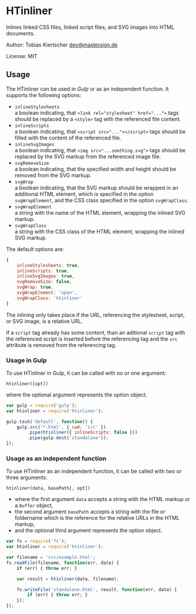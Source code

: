 # HTinliner

Inlines linked CSS files, linked script files, and SVG images into HTML documents.

Author: Tobias Kiertscher <dev@mastersign.de>

License: MIT

## Usage

The HTinliner can be used in *Gulp* or as an independent function.
It supports the following options:

* `inlineStylesheets`  
  a boolean indicating, that `<link rel="stylesheet" href="...">` tags should be replaced by a `<style>` tag with the referenced file content.
* `inlineScripts`  
  a boolean indicating, that `<script src="..."></script>` tags should be
  filled with the content of the referenced file.
* `inlineSvgImages`  
  a boolean indicating, that `<img src="...somthing.svg">` tags should be
  replaced by the SVG markup from the referenced image file.
* `svgRemoveSize`  
  a boolean indicating, that the specified width and height should be removed
  from the SVG markup.
* `svgWrap`  
  a boolean indicating, that the SVG markup should be wrapped in an additional
  HTML element, which is specified in the option `svgWrapElement`, 
  and the CSS class specified in the option `svgWrapClass`.
* `svgWrapElement`  
  a string with the name of the HTML element, wrapping the inlined SVG markup.
* `svgWrapClass`  
  a string with the CSS class of the HTML element, wrapping the inlined SVG markup.

The default options are:

```js
{
    inlineStylesheets: true,
    inlineScripts: true,
    inlineSvgImages: true,
    svgRemoveSize: false,
    svgWrap: true,
    svgWrapElement: 'span',
    svgWrapClass: 'htinliner'
}
```

The inlining only takes place if the URL, referencing the stylesheet, script, or SVG image, is a relative URL. 

If a `script` tag already has some content, than an aditional `script` tag
with the referenced script is inserted before the referencing tag 
and the `src` attribute is removed from the referencing tag.

### Usage in Gulp

To use HTinliner in Gulp, it can be called with no or one argument:

`htinliner([opt])`

where the optional argument represents the option object.

```js
var gulp = require('gulp');
var htinliner = require('htinliner');

gulp.task('default', function() {
    gulp.src('*.html', { cwd: 'src' })
        .pipe(htinliner({ inlineScripts: false }))
        .pipe(gulp.dest('standalone'));
});
```

### Usage as an independent function

To use HTinliner as an independent function, it can be called with
two or three arguments.

`htinliner(data, basePath[, opt])`

* where the first argument `data` accepts a string with the HTML markup or a `Buffer` object, 
* the second argument `basePath` accepts a string with the file or foldername
which is the reference for the relative URLs in the HTML markup,
* and the optional third argument represents the option object.

```js
var fs = require('fs');
var htinliner = require('htinliner');

var filename = 'src/example.html';
fs.readFile(filename, function(err, data) {
    if (err) { throw err; }

    var result = htinliner(data, filename);

    fs.writeFile('standalone.html', result, function(err, data) {
        if (err) { throw err; }
    });
});
```
